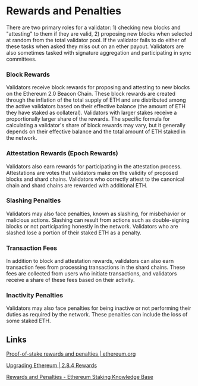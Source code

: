 # Rewards and Penalties

There are two primary roles for a validator: 1) checking new blocks and "attesting" to them if they are valid, 2) proposing new blocks when selected at random from the total validator pool. If the validator fails to do either of these tasks when asked they miss out on an ether payout. Validators are also sometimes tasked with signature aggregation and participating in sync committees.

### Block Rewards

Validators receive block rewards for proposing and attesting to new blocks on the Ethereum 2.0 Beacon Chain. These block rewards are created through the inflation of the total supply of ETH and are distributed among the active validators based on their effective balance (the amount of ETH they have staked as collateral). Validators with larger stakes receive a proportionally larger share of the rewards. The specific formula for calculating a validator's share of block rewards may vary, but it generally depends on their effective balance and the total amount of ETH staked in the network.

### Attestation Rewards (Epoch Rewards)

Validators also earn rewards for participating in the attestation process. Attestations are votes that validators make on the validity of proposed blocks and shard chains. Validators who correctly attest to the canonical chain and shard chains are rewarded with additional ETH.

### Slashing Penalties

Validators may also face penalties, known as slashing, for misbehavior or malicious actions. Slashing can result from actions such as double-signing blocks or not participating honestly in the network. Validators who are slashed lose a portion of their staked ETH as a penalty.

### Transaction Fees

In addition to block and attestation rewards, validators can also earn transaction fees from processing transactions in the shard chains. These fees are collected from users who initiate transactions, and validators receive a share of these fees based on their activity.

### Inactivity Penalties

Validators may also face penalties for being inactive or not performing their duties as required by the network. These penalties can include the loss of some staked ETH.

## Links

[Proof-of-stake rewards and penalties | ethereum.org](https://ethereum.org/en/developers/docs/consensus-mechanisms/pos/rewards-and-penalties/)

[Upgrading Ethereum | 2.8.4 Rewards](https://eth2book.info/capella/part2/incentives/rewards/)

[Rewards and Penalties - Ethereum Staking Knowledge Base](https://kb.beaconcha.in/rewards-and-penalties)
